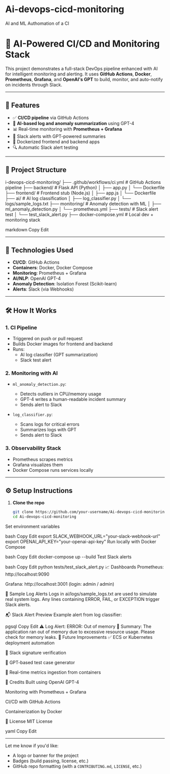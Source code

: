 # Ai-devops-cicd-monitoring
AI and ML Authomation of a CI
# 🤖 AI-Powered CI/CD and Monitoring Stack

This project demonstrates a full-stack DevOps pipeline enhanced with AI for intelligent monitoring and alerting. It uses **GitHub Actions**, **Docker**, **Prometheus**, **Grafana**, and **OpenAI's GPT** to build, monitor, and auto-notify on incidents through Slack.

---

## 🚀 Features

- ✅ **CI/CD pipeline** via GitHub Actions
- 🧠 **AI-based log and anomaly summarization** using GPT-4
- 📊 Real-time monitoring with **Prometheus + Grafana**
- 🔔 Slack alerts with GPT-powered summaries
- 🐳 Dockerized frontend and backend apps
- 🔍 Automatic Slack alert testing

---

## 📁 Project Structure

i-devops-cicd-monitoring/
├── .github/workflows/ci.yml # GitHub Actions pipeline
├── backend/ # Flask API (Python)
│ ├── app.py
│ └── Dockerfile
├── frontend/ # Frontend stub (Node.js)
│ ├── app.js
│ └── Dockerfile
├── ai/ # AI log classification
│ ├── log_classifier.py
│ └── logs/sample_logs.txt
├── monitoring/ # Anomaly detection with ML
│ ├── ml_anomaly_detection.py
│ └── prometheus.yml
├── tests/ # Slack alert test
│ └── test_slack_alert.py
├── docker-compose.yml # Local dev + monitoring stack

markdown
Copy
Edit

---

## 🔧 Technologies Used

- **CI/CD**: GitHub Actions
- **Containers**: Docker, Docker Compose
- **Monitoring**: Prometheus + Grafana
- **AI/NLP**: OpenAI GPT-4
- **Anomaly Detection**: Isolation Forest (Scikit-learn)
- **Alerts**: Slack (via Webhooks)

---

## 🛠 How It Works

### 1. CI Pipeline
- Triggered on push or pull request
- Builds Docker images for frontend and backend
- Runs:
  - AI log classifier (GPT summarization)
  - Slack test alert

### 2. Monitoring with AI
- `ml_anomaly_detection.py`:
  - Detects outliers in CPU/memory usage
  - GPT-4 writes a human-readable incident summary
  - Sends alert to Slack

- `log_classifier.py`:
  - Scans logs for critical errors
  - Summarizes logs with GPT
  - Sends alert to Slack

### 3. Observability Stack
- Prometheus scrapes metrics
- Grafana visualizes them
- Docker Compose runs services locally

---

## ⚙️ Setup Instructions

1. **Clone the repo**
   ```bash
   git clone https://github.com/your-username/Ai-devops-cicd-monitoring.git
   cd Ai-devops-cicd-monitoring
Set environment variables

bash
Copy
Edit
export SLACK_WEBHOOK_URL="your-slack-webhook-url"
export OPENAI_API_KEY="your-openai-api-key"
Run locally with Docker Compose

bash
Copy
Edit
docker-compose up --build
Test Slack alerts

bash
Copy
Edit
python tests/test_slack_alert.py
📈 Dashboards
Prometheus: http://localhost:9090

Grafana: http://localhost:3001 (login: admin / admin)

🧪 Sample Log Alerts
Logs in ai/logs/sample_logs.txt are used to simulate real system logs. Any lines containing ERROR, FAIL, or EXCEPTION trigger Slack alerts.

📬 Slack Alert Preview
Example alert from log classifier:

pgsql
Copy
Edit
⚠️ Log Alert: ERROR: Out of memory
📘 Summary: The application ran out of memory due to excessive resource usage. Please check for memory leaks.
📌 Future Improvements
✅ ECS or Kubernetes deployment automation

🔐 Slack signature verification

🧪 GPT-based test case generator

📡 Real-time metrics ingestion from containers

🧠 Credits
Built using OpenAI GPT-4

Monitoring with Prometheus + Grafana

CI/CD with GitHub Actions

Containerization by Docker

📄 License
MIT License

yaml
Copy
Edit

---

Let me know if you'd like:
- A logo or banner for the project
- Badges (build passing, license, etc.)
- GitHub repo formatting (with a `CONTRIBUTING.md`, `LICENSE`, etc.)